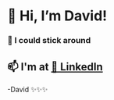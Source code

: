 # 👋 Hi, I’m David!
### 💞️ I could stick around
## 📫 I'm at [🎯 LinkedIn](https://linkedin.com/in/drchaney/)
-David
✨✨✨

<!---
drchaney/drchaney is a ✨ special ✨ repository because its `README.md` (this file) appears on your GitHub profile.
You can click the Preview link to take a look at your changes.
--->
